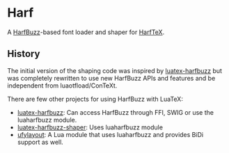 Harf
====

A [HarfBuzz][harfbuzz]-based font loader and shaper for [HarfTeX][harftex].

History
-------

The initial version of the shaping code was inspired by [luatex-harfbuzz] but was
completely rewritten to use new HarfBuzz APIs and features and be independent
from luaotfload/ConTeXt.

There are few other projects for using HarfBuzz with LuaTeX:
* [luatex-harfbuzz]: Can access HarfBuzz through FFI, SWIG or use the luaharfbuzz module.
* [luatex-harfbuzz-shaper]: Uses luaharfbuzz module
* [ufylayout]: A Lua module that uses luaharfbuzz and provides BiDi support as well.

[harfbuzz]: https://github.com/harfbuzz/harfbuzz
[harftex]: https://github.com/khaledhosny/harftex
[luatex-harfbuzz]: https://github.com/tatzetwerk/luatex-harfbuzz
[luatex-harfbuzz-shaper]: https://github.com/michal-h21/luatex-harfbuzz-shaper
[ufylayout]: https://github.com/ufyTeX/ufylayout

